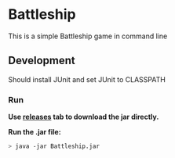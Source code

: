 # Battleship


This is a simple Battleship game in command line

## Development

Should install JUnit and set JUnit to CLASSPATH


### Run
 **Use [releases](https://github.com/Momjo/Battleship/releases) tab to download the jar directly.**


 **Run the .jar file:**
 ```bash
> java -jar Battleship.jar
```
